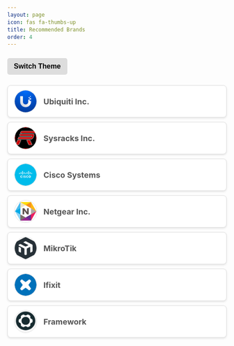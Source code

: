 ```yaml
---
layout: page
icon: fas fa-thumbs-up
title: Recommended Brands
order: 4
---
```


<style>
  .brand-button {
    display: flex;
    align-items: center;
    background-color: #ffffff;
    border: 1px solid #ddd;
    border-radius: 8px;
    padding: 10px 15px;
    margin: 10px 0;
    box-shadow: 0 2px 4px rgba(0, 0, 0, 0.1);
    transition: transform 0.2s, box-shadow 0.2s, background-color 0.3s;
    animation: fadeIn 0.5s ease-in-out;
    cursor: pointer;
  }

  .brand-button:hover {
    transform: translateY(-3px) scale(1.02);
    box-shadow: 0 6px 12px rgba(0, 0, 0, 0.25);
    background-color: #f0f0f0;
  }

  .brand-button img {
    width: 50px;
    height: 50px;
    margin-right: 15px;
    border-radius: 50%;
    border: 1px solid #ddd;
    transition: transform 0.3s ease;
  }

  .brand-button:hover img {
    transform: rotate(5deg) scale(1.1);
  }

  .brand-button span {
    font-size: 18px;
    font-weight: bold;
    color: #555;
    transition: color 0.3s ease;
  }

  .brand-button:hover span {
    color: #333;
  }

  .brand-link {
    display: none;
  }

  @keyframes fadeIn {
    from {
      opacity: 0;
      transform: translateY(10px);
    }
    to {
      opacity: 1;
      transform: translateY(0);
    }
  }

  [data-theme="dark"] .brand-button {
    background-color: #333;
    border: 1px solid #555;
    box-shadow: 0 2px 4px rgba(255, 255, 255, 0.1);
  }

  [data-theme="dark"] .brand-button:hover {
    background-color: #444;
    box-shadow: 0 6px 12px rgba(255, 255, 255, 0.25);
  }

  [data-theme="dark"] .brand-button img {
    border: 1px solid #555;
  }

  [data-theme="dark"] .brand-button span {
    color: #f9f9f9;
  }

  #theme-toggle {
    margin: 10px 0;
    padding: 10px 15px;
    background-color: #ddd;
    border: none;
    border-radius: 5px;
    cursor: pointer;
    font-size: 16px;
    font-weight: bold;
    transition: background-color 0.3s ease, color 0.3s ease;
  }

  [data-theme="dark"] #theme-toggle {
    background-color: #555;
    color: #f9f9f9;
  }
</style>

<script>
  // Ensure the theme is applied based on the user's preference or system setting
  const userPrefersDark = window.matchMedia('(prefers-color-scheme: dark)').matches;
  const savedTheme = localStorage.getItem('theme');
  const theme = savedTheme || (userPrefersDark ? 'dark' : 'light');
  document.documentElement.setAttribute('data-theme', theme);

  // Update the toggle button text based on the current theme
  function updateToggleButtonText() {
    const currentTheme = document.documentElement.getAttribute('data-theme');
    const toggleButton = document.getElementById('theme-toggle');
    toggleButton.textContent = currentTheme === 'dark' ? 'Switch to Light Mode' : 'Switch to Dark Mode';
  }

  // Function to toggle theme
  function toggleTheme() {
    const currentTheme = document.documentElement.getAttribute('data-theme');
    const newTheme = currentTheme === 'dark' ? 'light' : 'dark';
    document.documentElement.setAttribute('data-theme', newTheme);
    localStorage.setItem('theme', newTheme);
    updateToggleButtonText();
  }

  // Initialize the toggle button text on page load
  document.addEventListener('DOMContentLoaded', updateToggleButtonText);
</script>

<button id="theme-toggle" onclick="toggleTheme()">Switch Theme</button>

<div class="brand-button" onclick="window.location.href='#';">
  <img src="/assets/img/brand-icons/ubiquiti-logo.png" alt="Ubiquiti Logo">
  <span>Ubiquiti Inc.</span>
  <a href="https://www.ui.com/" class="brand-link">Visit Website</a>
</div>

<div class="brand-button" onclick="window.location.href='#';">
  <img src="/assets/img/brand-icons/sysracks-logo.png" alt="Sysracks Logo">
  <span>Sysracks Inc.</span>
  <a href="https://sysracks.com/" class="brand-link">Visit Website</a>
</div>

<div class="brand-button" onclick="window.location.href='#';">
  <img src="/assets/img/brand-icons/cisco-logo.png" alt="Cisco Logo">
  <span>Cisco Systems</span>
  <a href="https://www.cisco.com/" class="brand-link">Visit Website</a>
</div>

<div class="brand-button" onclick="window.location.href='#';">
  <img src="/assets/img/brand-icons/netgear-logo.png" alt="Netgear Logo">
  <span>Netgear Inc.</span>
  <a href="https://www.netgear.com/" class="brand-link">Visit Website</a>
</div>

<div class="brand-button" onclick="window.location.href='#';">
  <img src="/assets/img/brand-icons/mikrotik-logo.png" alt="MikroTik Logo">
  <span>MikroTik</span>
  <a href="https://mikrotik.com/" class="brand-link">Visit Website</a>
</div>

<div class="brand-button" onclick="window.location.href='https://www.ifixit.com/';">
  <img src="/assets/img/brand-icons/ifixit-logo.png" alt="Ifixit Logo">
  <span>Ifixit</span>
  <a href="https://www.ifixit.com/" class="brand-link">Visit Website</a>
</div>

<div class="brand-button" onclick="window.location.href='https://frame.work/';">
  <img src="/assets/img/brand-icons/framework-logo.png" alt="Framework Logo">
  <span>Framework</span>
  <a href="https://frame.work/" class="brand-link">Visit Website</a>
</div>
